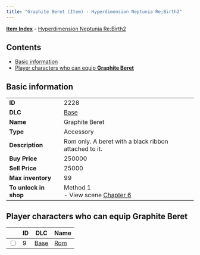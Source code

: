 ```yaml
---
title: "Graphite Beret (Item) - Hyperdimension Neptunia Re;Birth2"
---
```


[**Item Index**](/neptunia/rb2/item/index.html) - [Hyperdimension Neptunia Re;Birth2](/neptunia/rb2)

## Contents

- [Basic information](#basic-information)
- [Player characters who can equip **Graphite Beret**](#player-characters-who-can-equip-graphite-beret)

## Basic information

|   |   |
| -- | -- |
| **ID** | 2228 |
| **DLC** | [Base](/neptunia/rb2/dlc/0-base.html) |
| **Name** | Graphite Beret |
| **Type** | Accessory |
| **Description** | Rom only. A beret with a black ribbon attached to it. |
| **Buy Price** | 250000 |
| **Sell Price** | 25000 |
| **Max inventory** | 99 |
| **To unlock in shop** | Method 1<br />- View scene [Chapter 6](/neptunia/rb2/scene/0-401-chapter-6.html) |

## Player characters who can equip **Graphite Beret**

|    | ID | DLC | Name |
| -- | -- | --- | ---- |
| <input type="checkbox" id="rb2-player-0-9" class="trackbox" /> | 9 | [Base](/neptunia/rb2/dlc/0-base.html) | [Rom](/neptunia/rb2/player/0-9-rom.html) |